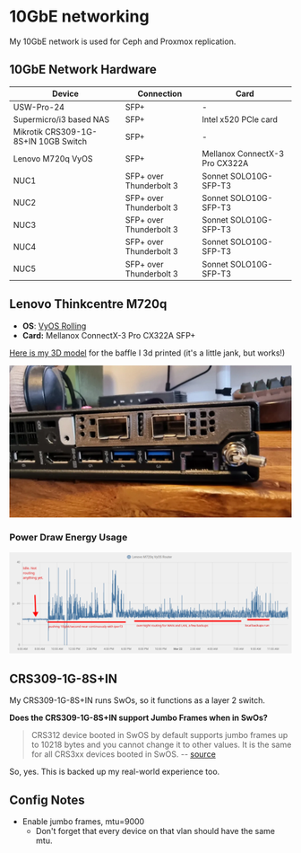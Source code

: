 # 10GbE networking

My 10GbE network is used for Ceph and Proxmox replication. 

## 10GbE Network Hardware
| Device                               | Connection              | Card                           |
|--------------------------------------|-------------------------|--------------------------------|
| USW-Pro-24                           | SFP+                    | -                              |
| Supermicro/i3 based NAS              | SFP+                    | Intel x520 PCIe card           |
| Mikrotik CRS309-1G-8S+IN 10GB Switch | SFP+                    | -                              |
| Lenovo M720q VyOS                    | SFP+                    | Mellanox ConnectX-3 Pro CX322A |
| NUC1                                 | SFP+ over Thunderbolt 3 | Sonnet ‎SOLO10G-SFP-T3          |
| NUC2                                 | SFP+ over Thunderbolt 3 | Sonnet ‎SOLO10G-SFP-T3          |
| NUC3                                 | SFP+ over Thunderbolt 3 | Sonnet ‎SOLO10G-SFP-T3          |
| NUC4                                 | SFP+ over Thunderbolt 3 | Sonnet ‎SOLO10G-SFP-T3          |
| NUC5                                 | SFP+ over Thunderbolt 3 | Sonnet ‎SOLO10G-SFP-T3          |


## Lenovo Thinkcentre M720q

* **OS**: [VyOS Rolling](./VyOS.md)
* **Card:** Mellanox ConnectX-3 Pro CX322A SFP+

[Here is my 3D model](https://www.printables.com/model/428540-lenovo-m720q-baffle-for-melanox-cx312a-and-melanox) for the baffle I 3d printed (it's a little jank, but works!)

![baffle](m720q-baffle.png)

### Power Draw Energy Usage

[![power-draw-graph](m720q-power-draw.png)](m720q-power-draw.png)


## CRS309-1G-8S+IN

My CRS309-1G-8S+IN runs SwOs, so it functions as a layer 2 switch.

**Does the CRS309-1G-8S+IN support Jumbo Frames when in SwOs?**

> CRS312 device booted in SwOS by default supports jumbo frames up to 10218 bytes and you cannot change it to other values. It is the same for all CRS3xx devices booted in SwOS. -- [source](https://forum.mikrotik.com/viewtopic.php?t=154481#p763675)


So, yes. This is backed up my real-world experience too.


## Config Notes

* Enable jumbo frames, mtu=9000
  * Don't forget that every device on that vlan should have the same mtu.
